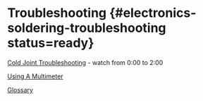 # Troubleshooting {#electronics-soldering-troubleshooting status=ready}
<!-- gwnote: this needs background leading up to these resources. what is a cold joint  and why are they bad? include pictures of bad solders and pictures of good solders. include information on tools for troubleshooting: desoldering wick, solder sucker, and how to use these. When should you just restart? how to use multimter to check if the connection is good. give the wire a light "tug" to check as well? give instructions for identifying and diagnosing solderin issues. Explain the common issue of solders melting together and how to fix this, give an example on the Pi hat pin header and show how to either drag away some of the solder with the soldering iron tip, or use one of the desoldering tools.-->
[Cold Joint Troubleshooting](https://www.youtube.com/watch?v=VLubdi6aC3g) - watch from 0:00 to 2:00

[Using A Multimeter](https://www.youtube.com/watch?v=TdUK6RPdIrA)
<!-- gwnote: ideally we link  to our earlier lesson on using a multimeter. Also, include why a multimeter is used? -->



[Glossary](https://docs.google.com/document/d/1LJzESfH8VnLDAitNTwwa-iDZs-zY-KM2v1EuWFoLz6A/edit?usp=sharing)
